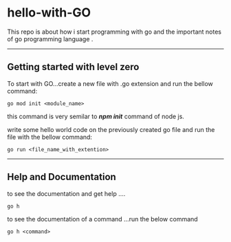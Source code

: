 # hello-with-GO

<p> This repo is about how i start programming with go and the important notes of go programming language .</p>

---------
<h2>Getting started with level zero</h2>

<p>To start with GO...create a new file with .go extension and run the bellow command:</p>

    go mod init <module_name>

<p>this command is very semilar to <b><i>npm init</b></i> command of node js. </p>

<p>write some hello world code on the previously created go file and run the file with the bellow command:</p>

    go run <file_name_with_extention>

-------------
<h2>Help and Documentation</h2>

<p>to see the documentation and get help ....</p>

    go h

<p> to see the documentation of a command ...run the below command</p>

    go h <command>
